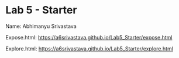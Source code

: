 # Lab 5 - Starter

Name: Abhimanyu Srivastava 

Expose.html: https://a6srivastava.github.io/Lab5_Starter/expose.html

Explore.html: https://a6srivastava.github.io/Lab5_Starter/explore.html
